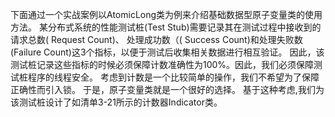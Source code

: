 下面通过一个实战案例以AtomicLong类为例来介绍基础数据型原子变量类的使用方法。
某分布式系统的性能测试桩(Test Stub)需要记录其在测试过程中接收到的请求总数( Request Count)、
处理成功数（( Success Count)和处理失败数(Failure Count)这3个指标，以便于测试后收集相关数据进行相互验证。
因此，该测试桩记录这些指标的时候必须保障计数准确性为100%。因此，我们必须保障测试桩程序的线程安全。
考虑到计数是一个比较简单的操作，我们不希望为了保障正确性而引入锁。
于是，原子变量类就是一个很好的选择。
基于这种考虑,我们为该测试桩设计了如清单3-21所示的计数器Indicator类。
